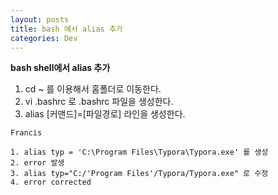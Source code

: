 ```yaml
---
layout: posts
title: bash 에서 alias 추가
categories: Dev
---
```


**bash shell에서 alias 추가**

1. cd ~ 를 이용해서 홈폴더로 이동한다.
2. vi .bashrc 로 .bashrc 파일을 생성한다.
3. alias [커맨드]=[파일경로] 라인을 생성한다.

```
Francis

1. alias typ = 'C:\Program Files\Typora\Typora.exe' 를 생성
2. error 발생
3. alias typ="C:/'Program Files'/Typora/Typora.exe" 로 수정
4. error corrected
```

